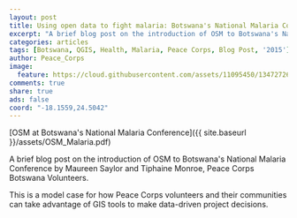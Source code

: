 ```yaml
---
layout: post
title: Using open data to fight malaria: Botswana's National Malaria Conference 2015  
excerpt: "A brief blog post on the introduction of OSM to Botswana's National Malaria Conference by Maureen Saylor and Tiphaine Monroe, Peace Corps Botswana Volunteers."
categories: articles
tags: [Botswana, QGIS, Health, Malaria, Peace Corps, Blog Post, '2015']
author: Peace_Corps
image:
  feature: https://cloud.githubusercontent.com/assets/11095450/13472726/25cc018e-e084-11e5-85a8-5e6bf1e3a6d6.jpg
comments: true
share: true
ads: false
coord: "-18.1559,24.5042"
---
```


[OSM at Botswana's National Malaria Conference]({{ site.baseurl }}/assets/OSM_Malaria.pdf)

A brief blog post on the introduction of OSM to Botswana's National Malaria Conference by Maureen Saylor and Tiphaine Monroe, Peace Corps Botswana Volunteers.

This is a model case for how Peace Corps volunteers and their communities can take advantage of GIS tools to make data-driven project decisions.
